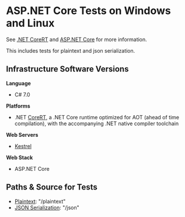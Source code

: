# ASP.NET Core Tests on Windows and Linux

See [.NET CoreRT](https://github.com/dotnet/corert) and [ASP.NET Core](https://github.com/aspnet) for more information.

This includes tests for plaintext and json serialization.

## Infrastructure Software Versions

**Language**

* C# 7.0

**Platforms**

* .NET [CoreRT](https://github.com/dotnet/corert), a .NET Core runtime optimized for AOT (ahead of time compilation), with the accompanying .NET native compiler toolchain

**Web Servers**

* [Kestrel](https://github.com/aspnet/KestrelHttpServer)

**Web Stack**

* ASP.NET Core

## Paths & Source for Tests

* [Plaintext](PlatformBenchmarks/BenchmarkApplication.Plaintext.cs): "/plaintext"
* [JSON Serialization](PlatformBenchmarks/BenchmarkApplication.Json.cs): "/json"
